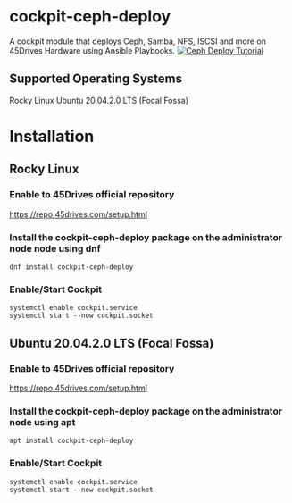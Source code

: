 # cockpit-ceph-deploy
A cockpit module that deploys Ceph, Samba, NFS, ISCSI and more on 45Drives Hardware using Ansible Playbooks. 
[![Ceph Deploy Tutorial](http://img.youtube.com/vi/ZsQp1vmn22M/0.jpg)](http://www.youtube.com/watch?v=ZsQp1vmn22M)

## Supported Operating Systems
Rocky Linux
Ubuntu 20.04.2.0 LTS (Focal Fossa)

# Installation 
## Rocky Linux
### Enable to 45Drives official repository
https://repo.45drives.com/setup.html

### Install the cockpit-ceph-deploy package on the administrator node  node using dnf
```
dnf install cockpit-ceph-deploy
```

### Enable/Start Cockpit
```
systemctl enable cockpit.service
systemctl start --now cockpit.socket
```

## Ubuntu 20.04.2.0 LTS (Focal Fossa)
### Enable to 45Drives official repository
https://repo.45drives.com/setup.html

### Install the cockpit-ceph-deploy package on the administrator node using apt
```
apt install cockpit-ceph-deploy
```

### Enable/Start Cockpit
```
systemctl enable cockpit.service
systemctl start --now cockpit.socket
```




